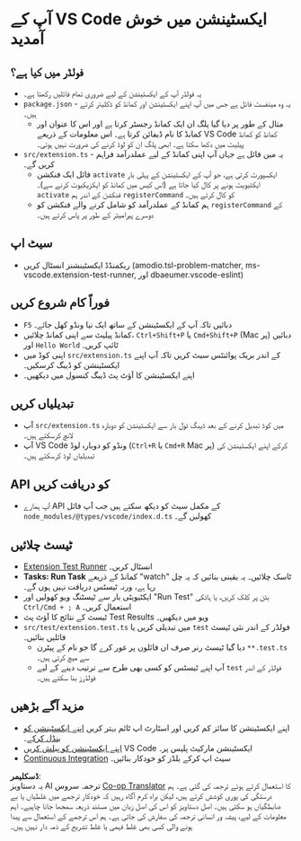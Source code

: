 <!--
CO_OP_TRANSLATOR_METADATA:
{
  "original_hash": "6a7479104914787e4f0976e39131e8e3",
  "translation_date": "2025-04-03T06:25:48+00:00",
  "source_file": "code\\07.Lab\\01\\Apple\\phi3ext\\vsc-extension-quickstart.md",
  "language_code": "ur"
}
-->
# آپ کے VS Code ایکسٹینشن میں خوش آمدید

## فولڈر میں کیا ہے؟

* یہ فولڈر آپ کے ایکسٹینشن کے لیے ضروری تمام فائلیں رکھتا ہے۔
* `package.json` - یہ وہ مینفسٹ فائل ہے جس میں آپ اپنے ایکسٹینشن اور کمانڈ کو ڈکلیئر کرتے ہیں۔
  * مثال کے طور پر دیا گیا پلگ ان ایک کمانڈ رجسٹر کرتا ہے اور اس کا عنوان اور کمانڈ کا نام ڈیفائن کرتا ہے۔ اس معلومات کے ذریعے VS Code کمانڈ کو کمانڈ پیلیٹ میں دکھا سکتا ہے۔ ابھی پلگ ان کو لوڈ کرنے کی ضرورت نہیں ہوتی۔
* `src/extension.ts` - یہ مین فائل ہے جہاں آپ اپنی کمانڈ کے لیے عملدرآمد فراہم کریں گے۔
  * فائل ایک فنکشن `activate` ایکسپورٹ کرتی ہے، جو آپ کے ایکسٹینشن کے پہلی بار ایکٹیویٹ ہونے پر کال کیا جاتا ہے (اس کیس میں کمانڈ کو ایکزیکیوٹ کرنے سے)۔ `activate` فنکشن کے اندر ہم `registerCommand` کو کال کرتے ہیں۔
  * ہم کمانڈ کے عملدرآمد کو شامل کرنے والے فنکشن کو `registerCommand` کے دوسرے پیرامیٹر کے طور پر پاس کرتے ہیں۔

## سیٹ اپ

* ریکمنڈڈ ایکسٹینشنز انسٹال کریں (amodio.tsl-problem-matcher, ms-vscode.extension-test-runner, اور dbaeumer.vscode-eslint)

## فوراً کام شروع کریں

* `F5` دبائیں تاکہ آپ کے ایکسٹینشن کے ساتھ ایک نیا ونڈو کھل جائے۔
* کمانڈ پیلیٹ سے اپنی کمانڈ چلائیں، `Ctrl+Shift+P` یا `Cmd+Shift+P` (Mac پر) دبائیں اور `Hello World` ٹائپ کریں۔
* اپنی کوڈ میں `src/extension.ts` کے اندر بریک پوائنٹس سیٹ کریں تاکہ آپ اپنے ایکسٹینشن کو ڈیبگ کرسکیں۔
* اپنے ایکسٹینشن کا آؤٹ پٹ ڈیبگ کنسول میں دیکھیں۔

## تبدیلیاں کریں

* آپ `src/extension.ts` میں کوڈ تبدیل کرنے کے بعد ڈیبگ ٹول بار سے ایکسٹینشن کو دوبارہ لانچ کرسکتے ہیں۔
* آپ VS Code ونڈو کو دوبارہ لوڈ (`Ctrl+R` یا `Cmd+R` Mac پر) کرکے اپنے ایکسٹینشن کی تبدیلیاں لوڈ کرسکتے ہیں۔

## API کو دریافت کریں

* آپ ہمارے API کے مکمل سیٹ کو دیکھ سکتے ہیں جب آپ فائل `node_modules/@types/vscode/index.d.ts` کھولیں گے۔

## ٹیسٹ چلائیں

* [Extension Test Runner](https://marketplace.visualstudio.com/items?itemName=ms-vscode.extension-test-runner) انسٹال کریں۔
* **Tasks: Run Task** کمانڈ کے ذریعے "watch" ٹاسک چلائیں۔ یہ یقینی بنائیں کہ یہ چل رہا ہے، ورنہ ٹیسٹس دریافت نہیں ہوں گے۔
* ایکٹیویٹی بار سے ٹیسٹنگ ویو کھولیں اور "Run Test" بٹن پر کلک کریں، یا ہاٹکی `Ctrl/Cmd + ; A` استعمال کریں۔
* ٹیسٹ کے نتائج کا آؤٹ پٹ Test Results ویو میں دیکھیں۔
* `src/test/extension.test.ts` میں تبدیلی کریں یا `test` فولڈر کے اندر نئی ٹیسٹ فائلیں بنائیں۔
  * دیا گیا ٹیسٹ رنر صرف ان فائلوں پر غور کرے گا جو نام کے پیٹرن `**.test.ts` سے میچ کرتی ہیں۔
  * آپ اپنے ٹیسٹس کو کسی بھی طرح سے ترتیب دینے کے لیے `test` فولڈر کے اندر فولڈرز بنا سکتے ہیں۔

## مزید آگے بڑھیں

* اپنے ایکسٹینشن کا سائز کم کریں اور اسٹارٹ اپ ٹائم بہتر کریں [اپنے ایکسٹینشن کو بنڈل کرکے](https://code.visualstudio.com/api/working-with-extensions/bundling-extension)۔
* [اپنے ایکسٹینشن کو پبلش کریں](https://code.visualstudio.com/api/working-with-extensions/publishing-extension) VS Code ایکسٹینشن مارکیٹ پلیس پر۔
* [Continuous Integration](https://code.visualstudio.com/api/working-with-extensions/continuous-integration) سیٹ اپ کرکے بلڈز کو خودکار بنائیں۔

**ڈسکلیمر**:  
یہ دستاویز AI ترجمہ سروس [Co-op Translator](https://github.com/Azure/co-op-translator) کا استعمال کرتے ہوئے ترجمہ کی گئی ہے۔ ہم درستگی کی پوری کوشش کرتے ہیں، لیکن براہ کرم آگاہ رہیں کہ خودکار ترجمے میں غلطیاں یا بے ضابطگیاں ہو سکتی ہیں۔ اصل دستاویز کو اس کی اصل زبان میں مستند ذریعہ سمجھا جانا چاہیے۔ اہم معلومات کے لیے، پیشہ ور انسانی ترجمہ کی سفارش کی جاتی ہے۔ ہم اس ترجمے کے استعمال سے پیدا ہونے والی کسی بھی غلط فہمی یا غلط تشریح کے ذمہ دار نہیں ہیں۔